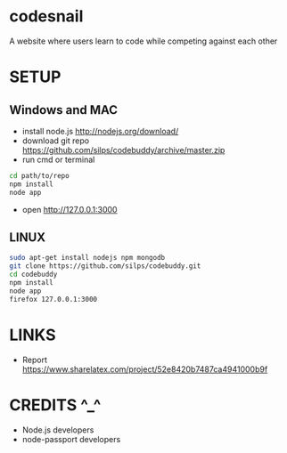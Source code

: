 codesnail
=========

A website where users learn to code while competing against each other

SETUP
=====

Windows and MAC
---------------
* install node.js http://nodejs.org/download/
* download git repo https://github.com/silps/codebuddy/archive/master.zip
* run cmd or terminal

```bash
cd path/to/repo
npm install
node app
```
* open http://127.0.0.1:3000

LINUX
-----
```bash
sudo apt-get install nodejs npm mongodb
git clone https://github.com/silps/codebuddy.git
cd codebuddy
npm install
node app
firefox 127.0.0.1:3000
```

LINKS
=====
* Report https://www.sharelatex.com/project/52e8420b7487ca4941000b9f

CREDITS ^_^
===========
* Node.js developers
* node-passport developers
